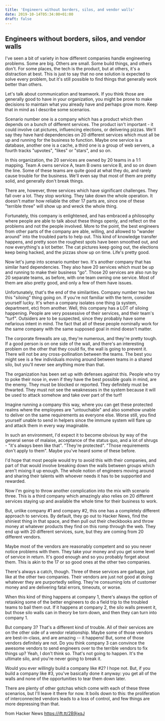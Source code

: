 ```yaml
---
title: 'Engineers without borders, silos, and vendor walls'
date: 2019-10-14T05:34:00+01:00
draft: false
---
```


Engineers without borders, silos, and vendor walls
--------------------------------------------------

I've seen a bit of variety in how different companies handle engineering problems. Some are big. Others are small. Some build things, and others don't. For some places, the tech is the product, but at others, it's a distraction at best. This is just to say that no one solution is expected to solve every problem, but it's still possible to find things that generally work better than others.

Let's talk about communication and teamwork. If you think those are generally good to have in your organization, you might be prone to make decisions to maintain what you already have and perhaps grow more. Keep that in mind as I describe some scenarios.

Scenario number one is a company which has a product which then depends on a bunch of different services. The product isn't important - it could involve cat pictures, influencing elections, or delivering pizzas. We'll say they have hard dependencies on 20 different services which must all be up and running for the business to function. Maybe one service is a database, another one is a cache, a third one is a group of web servers, a fourth tracks "upvotes", "likes" or "stars", and so on.

In this organization, the 20 services are owned by 20 teams in a 1:1 mapping. Team A owns service A, team B owns service B, and so on down the line. Some of these teams are quite good at what they do, and rarely cause trouble for the business. We'll even say that most of them are pretty solid, and generally don't break things.

There are, however, three services which have significant challenges. They fall over a lot. They stop working. They take down the whole operation. It doesn't matter how reliable the other 17 parts are, since one of these "terrible three" will show up and wreck the whole thing.

Fortunately, this company is enlightened, and has embraced a philosophy where people are able to talk about these things openly, and reflect on the problems and not the people involved. More to the point, the best engineers from other parts of the company are able, willing, and allowed to "wander around" into the troubled parts to help out. This kind of knowledge transfer happens, and pretty soon the roughest spots have been smoothed out, and now everything's a lot better. The cat pictures keep going out, the elections keep being hacked, and the pizzas show up on time. Life's pretty good.

Now let's jump into scenario number two. It's another company that has similar hard dependencies. They also have 20 services which must be up and running to make their business "go". Those 20 services are also run by 20 separate teams, as before, with one team owning one service. Most of them are also pretty good, and only a few of them have issues.

Unfortunately, that's the end of the similarities. Company number two has this "siloing" thing going on. If you're not familiar with the term, consider yourself lucky. It's when a company isolates one thing (a system, department, etc) from another. Well, this company has a LOT of siloing happening. People are very possessive of their services, and their team's "turf". Outsiders are to be suspected, since they probably have some nefarious intent in mind. The fact that all of these people nominally work for the same company with the same supposed goal in mind doesn't matter.

The corporate firewalls are up, they're numerous, and they're pretty tough. If a good person is on one side of the wall, and there's an interesting problem on the other that they could fix, the wall is going to prevent it. There will not be any cross-pollination between the teams. The best you might see is a few individuals moving around between teams in a shared silo, but you'll never see anything more than that.

The organization has been set up with defenses against this. People who try to poke their nose in, even if they have the best possible goals in mind, are the enemy. They must be blocked or reported. They definitely must be thwarted. They must not see the weaknesses in the system because it will be used to attack somehow and take over part of the turf!

Imagine running a company this way, where you can get these protected realms where the employees are "untouchable" and also somehow unable to deliver on the same requirements as everyone else. Worse still, you find yourself unable to send in helpers since the immune system will flare up and attack them in every way imaginable.

In such an environment, I'd expect it to become obvious by way of the general sense of malaise, acceptance of the status quo, and a lot of shrugs - "it's always been like that". "They're protected". "Those requirements don't apply to them". Maybe you've heard some of these before.

I'd hope that most people would try to avoid this with their companies, and part of that would involve breaking down the walls between groups which aren't mixing it up enough. The whole notion of engineers moving around and sharing their talents with whoever needs it has to be supported and rewarded.

Now I'm going to throw another complication into the mix with scenario three. This is a third company which amazingly also relies on 20 different services staying up and available the whole time for their business to work.

But, unlike company #1 and company #2, this one has a completely different approach to services. By default, they go out to Hacker News, find the shiniest thing in that space, and then pull out their checkbooks and throw money at whatever products they find on this romp through the web. They end up with 20 different services, sure, but they are coming from 20 different vendors.

Maybe most of the vendors are reasonably competent and so you never notice problems with them. They take your money and you get some level of service in return. It's good enough and so you probably forget about them. This is akin to the 17 or so good ones at the other two companies.

There's always a catch, though. Three of these services are garbage, just like at the other two companies. Their vendors are just not good at doing whatever they are purportedly selling. They're consuming lots of customer money and are delivering fatal errors, timeouts, or worse.

When this kind of thing happens at company 1, there's always the option of retasking some of the better engineers to do a field trip to the troubled teams to bail them out. If it happens at company 2, the silo walls prevent it, but those silo walls can in theory be torn down, and then they can turn into company 1.

But company 3? That's a different kind of trouble. All of their services are on the other side of a vendor relationship. Maybe some of those vendors are best-in-class, and are amazing -- it happens! But, some of those vendors definitely are not. Do you think company 3 can convince the awesome vendors to send engineers over to the terrible vendors to fix things up? Yeah, I don't think so. That's not going to happen. It's the ultimate silo, and you're never going to break it.

Would you ever willingly build a company like #2? I hope not. But, if you build a company like #3, you've basically done it anyway: you get all of the walls and none of the opportunities to tear them down later.

There are plenty of other gotchas which come with each of these three scenarios, but I'll leave it there for now. It boils down to this: the proliferation of interconnected vendors leads to a loss of control, and few things are more depressing than that.

  
  
from Hacker News https://ift.tt/2B9jxqJ